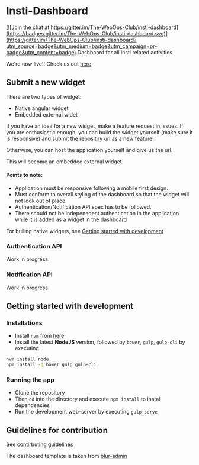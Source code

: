 # Insti-Dashboard

[![Join the chat at https://gitter.im/The-WebOps-Club/insti-dashboard](https://badges.gitter.im/The-WebOps-Club/insti-dashboard.svg)](https://gitter.im/The-WebOps-Club/insti-dashboard?utm_source=badge&utm_medium=badge&utm_campaign=pr-badge&utm_content=badge)
Dashboard for all insti related activities

We're now live!! Check us out [here](http://iitm.webops.club/)


## Submit a new widget
There are two types of widget:

* Native angular widget
* Embedded external widet

If you have an idea for a new widget, make a feature request in issues. If you
are enthusiastic enough, you can build the widget yourself (make sure it is responsive)
and submit the repositiry url as a new feature.

Otherwise, you can host the application yourself and give us the url.

This will become an embedded external widget.

#### Points to note:
 - Application must be responsive following a mobile first design.
 - Must conform to overall styling of the dashboard so that the widget will not look out of place.
 - Authentication/Notification API spec has to be followed.
 - There should not be indepenedent authentication in the application while it is added as a widget in the dashboard

For builing native widgets, see [Getting started with development](#getting-started-with-development)

### Authentication API

Work in progress.

### Notification API

Work in progress.

## Getting started with development

### Installations
 - Install `nvm` from [here](https://github.com/creationix/nvm)
 - Install the latest **NodeJS** version, followed by `bower`, `gulp`, `gulp-cli` by executing
 ```bash
 nvm install node
 npm install -g bower gulp gulp-cli
 ```

### Running the app
 - Clone the repository
 - Then `cd` into the directory and execute `npm install` to install dependencies
 - Run the development web-server by executing `gulp serve`

## Guidelines for contribution
See [contirbuting guidelines](CONTRIBUTING.md)

The dashboard template is taken from [blur-admin](https://github.com/akveo/blur-admin)

